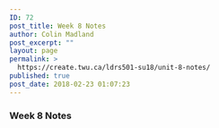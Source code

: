 ```yaml
---
ID: 72
post_title: Week 8 Notes
author: Colin Madland
post_excerpt: ""
layout: page
permalink: >
  https://create.twu.ca/ldrs501-su18/unit-8-notes/
published: true
post_date: 2018-02-23 01:07:23
---
```

### Week 8 Notes